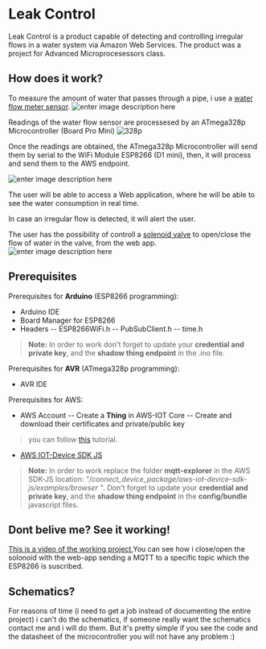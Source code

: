 # Leak Control
Leak Control is a product capable of detecting and controlling irregular flows in a water system via Amazon Web Services. The product was a project for Advanced Microprocesessors class.

## How does it work?
To measure the amount of water that passes through a pipe, i use a [water flow meter sensor](https://www.adafruit.com/product/828).
![enter image description here](https://i.imgur.com/hrIB6Oy.png "Water flow meter")


Readings of the water flow sensor are processesed by an ATmega328p Microcontroller (Board Pro Mini)
![328p](https://i.imgur.com/3EQUjQw.png "328p")


Once the readings are obtained, the ATmega328p Microcontroller will send them by serial to the WiFi Module ESP8266 (D1 mini), then, it will process and send them to the AWS endpoint.

![enter image description here](https://i.imgur.com/e5oajvo.png "ESP8266")


The user will be able to access a Web application, where he will be able to see the water consumption in real time.

In case an irregular flow is detected, it will alert the user.

The user has the possibility of controll a [solenoid valve](https://www.amazon.ca/Male-Magnetically-Latching-Solenoid-Valve/dp/B0113362S6) to open/close the flow of water in the valve, from the web app.
![enter image description here](https://i.imgur.com/BZRodrt.png "Diagram")


## Prerequisites
Prerequisites for **Arduino** (ESP8266 programming): 
- Arduino IDE
-  Board Manager for ESP8266 
- Headers
-- ESP8266WiFi.h
-- PubSubClient.h
-- time.h
> **Note:** In order to work don't forget to update your **credential and private key**, and the **shadow thing endpoint** in the .ino file.

Prerequisites for **AVR** (ATmega328p programming): 
- AVR IDE

Prerequisites for AWS:
- AWS Account
-- Create a **Thing** in AWS-IOT Core
-- Create and download their certificates and private/public key
> you can follow [this](http://recetastecnologicas.blogspot.com/2018/02/aws-iot-con-esp8266.html) tutorial.
- [AWS IOT-Device SDK JS](https://github.com/aws/aws-iot-device-sdk-js)

> **Note:** In order to work replace the folder **mqtt-explorer** in the AWS SDK-JS location:  *"/connect_device_package/aws-iot-device-sdk-js/examples/browser "*. Don't forget to update your **credential and private key**, and the **shadow thing endpoint** in the **config/bundle** javascript files.


## Dont belive me? See it working! 

[This is a video of the working project.](https://www.youtube.com/watch?v=h-RXX9LT5pY)You can see how i close/open the solonoid with the web-app sending a MQTT to a specific topic which the ESP8266 is suscribed.


## Schematics? 
For reasons of time (i need to get a job instead of documenting the entire project) i can't do the schematics, if someone really want the schematics contact me and i will do them. But it's pretty simple if you see the code and the datasheet of the microcontroller you will not have any problem :)
